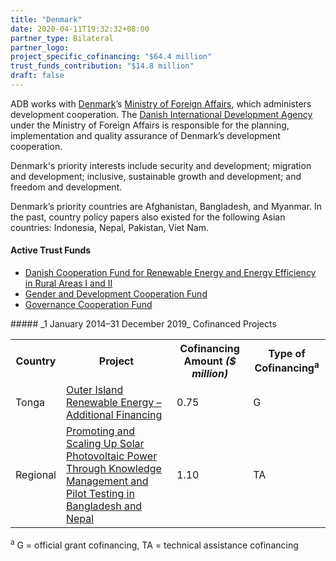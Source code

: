 ```yaml
---
title: "Denmark"
date: 2020-04-11T19:32:32+08:00
partner_type: Bilateral
partner_logo:
project_specific_cofinancing: "$64.4 million"
trust_funds_contribution: "$14.8 million"
draft: false
---
```


ADB works with [Denmark](https://www.adb.org/publications/denmark-fact-sheet)’s [Ministry of Foreign Affairs](https://um.dk/en/), which administers development cooperation. The [Danish International Development Agency](https://um.dk/en/danida-en/) under the Ministry of Foreign Affairs is responsible for the planning, implementation and quality assurance of Denmark’s development cooperation.  

Denmark's priority interests include security and development; migration and development; inclusive, sustainable growth and development; and freedom and development.  

Denmark’s priority countries are Afghanistan, Bangladesh, and Myanmar. In the past, country policy papers also existed for the following Asian countries: Indonesia, Nepal, Pakistan, Viet Nam. 

#### Active Trust Funds 

* [Danish Cooperation Fund for Renewable Energy and Energy Efficiency in Rural Areas I and II](./modalities/trust-funds/single-partner-trust-funds/#dcfreeera)
* [Gender and Development Cooperation Fund](./modalities/trust-funds/multi-partner-trust-funds/#gdcf)
* [Governance Cooperation Fund](./modalities/trust-funds/multi-partner-trust-funds/#gcf) 

<split>
##### _1 January 2014–31 December 2019_ Cofinanced Projects

<table class="table dr-partner-table">
<tr>
    <th>Country</th>
    <th>Project</th>
    <th>Cofinancing Amount <em>($ million)</em></th>
    <th>Type of Cofinancing<sup>a</sup></th>
</tr>
<tr>
<td>Tonga</td>
<td><a
href="https://www.adb.org/projects/43452-022/main" target="_parent">Outer
Island Renewable Energy – Additional Financing</a></td>
<td>0.75</td>
<td>G</td>
</tr>
<tr>
<td>Regional</td>
<td><a
href="https://www.adb.org/projects/49103-001/main" target="_parent">Promoting
and Scaling Up Solar Photovoltaic Power Through Knowledge Management and
Pilot Testing in Bangladesh and Nepal</a></td>
<td>1.10 </td>
<td>TA</td>
</tr>

</table>

<p class="dr-footnote"><sup>a</sup> G = official grant cofinancing, TA = technical assistance cofinancing</p> 